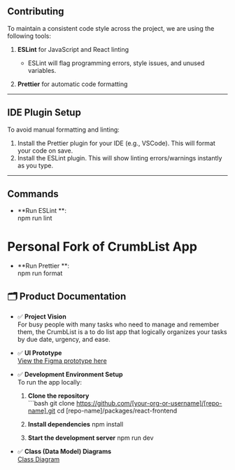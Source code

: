 ## Contributing

To maintain a consistent code style across the project, we are using the following tools:

1. **ESLint** for JavaScript and React linting

   - ESLint will flag programming errors, style issues, and unused variables.

2. **Prettier** for automatic code formatting

---

## IDE Plugin Setup

To avoid manual formatting and linting:

1. Install the Prettier plugin for your IDE (e.g., VSCode). This will format your code on save.
2. Install the ESLint plugin. This will show linting errors/warnings instantly as you type.

---

## Commands

- **Run ESLint **:  
  npm run lint

# Personal Fork of CrumbList App

- **Run Prettier **:  
  npm run format

## 🗂️ Product Documentation

- ✅ **Project Vision**  
  For busy people with many tasks who need to manage and remember them, the CrumbList is a to do list app that logically organizes your tasks by due date, urgency, and ease.

- ✅ **UI Prototype**  
  [View the Figma prototype here](https://www.figma.com/design/vnuQzsPrEYjKQKDfxCgdLD/CrumbList-UI?node-id=0-1&t=Lo5wpKswsRELc18o-1)

- ✅ **Development Environment Setup**  
  To run the app locally:

    1. **Clone the repository**  
      ```bash
      git clone https://github.com/[your-org-or-username]/[repo-name].git
      cd [repo-name]/packages/react-frontend
    
    2. **Install dependencies** 
        npm install
    
    3. **Start the development server**
        npm run dev

- ✅ **Class (Data Model) Diagrams**  
   [Class Diagram](./docs/class-diagram.png)  


